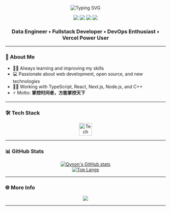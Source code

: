 <!-- Typing effect for name -->
<p align="center">
  <img src="https://readme-typing-svg.demolab.com?font=Fira+Code&size=32&pause=1000&color=36BCF7&center=true&vCenter=true&width=700&lines=Hi+there%2C+I'm+Qynon!;Fullstack+Developer+%7C+DevOps+Enthusiast;Vercel+Lover+%7C+Creative+Engineer" alt="Typing SVG" />
</p>

<p align="center">
  <a href="https://t.me/qynon" target="_blank"><img src="https://img.shields.io/badge/Telegram-2CA5E0?style=flat-square&logo=telegram&logoColor=white"/></a>
  <a href="https://vercel.com/" target="_blank"><img src="https://img.shields.io/badge/Vercel-000?style=flat-square&logo=vercel&logoColor=white"/></a>
  <a href="https://github.com/ChQynon" target="_blank"><img src="https://img.shields.io/badge/GitHub-181717?style=flat-square&logo=github&logoColor=white"/></a>
  <a href="https://weixin.qq.com/" target="_blank"><img src="https://img.shields.io/badge/WeChat-07C160?style=flat-square&logo=wechat&logoColor=white"/></a>
</p>

<h3 align="center"> Data Engineer • Fullstack Developer • DevOps Enthusiast • Vercel Power User </h3>

---

### 🧠 About Me
- 🦸‍♂️ Always learning and improving my skills  
- 💻 Passionate about web development, open source, and new technologies  
- 🧑‍💻 Working with TypeScript, React, Next.js, Node.js, and C++  
- ⚡ Motto: <b>掌控时间者，方能掌控天下</b>

---

### 🛠️ Tech Stack
<p align="center">
  <img src="https://skillicons.dev/icons?i=ts,js,react,nextjs,tailwind,cpp,nodejs,git,vercel,vscode&theme=light" height="40" alt="Tech stack"/>
</p>

---

### 📊 GitHub Stats
<p align="center">
  <a href="https://github.com/ChQynon">
    <img src="https://github-readme-stats.vercel.app/api?username=ChQynon&show_icons=true&theme=default&hide_border=true&bg_color=00000000" alt="Qynon's GitHub stats" />
  </a>
  <br>
  <a href="https://github.com/ChQynon">
    <img src="https://github-readme-stats.vercel.app/api/top-langs/?username=ChQynon&layout=compact&theme=default&hide_border=true&bg_color=00000000" alt="Top Langs" />
  </a>
</p>

---

### 🌐 More Info
<p align="center">
  <a href="https://qynon.site" target="_blank">
    <img src="https://img.shields.io/badge/More%20Info%20on%20Website-36BCF7?style=for-the-badge&logo=firefox&logoColor=white"/>
  </a>
</p>

---

<!-- Auto theme suggestion -->
<script>
  const isLight = window.matchMedia('(prefers-color-scheme: light)').matches;
  if (isLight) {
    const message = document.createElement('div');
    message.style.position = 'fixed';
    message.style.bottom = '20px';
    message.style.right = '20px';
    message.style.padding = '12px 18px';
    message.style.background = '#111';
    message.style.color = '#fff';
    message.style.fontFamily = 'Fira Code, monospace';
    message.style.borderRadius = '10px';
    message.style.boxShadow = '0 0 15px rgba(0,0,0,0.3)';
    message.style.zIndex = '9999';
    message.style.cursor = 'pointer';
    message.textContent = '💡 Try Dark Mode for a better experience!';
    message.onclick = () => alert('Switch your GitHub theme to dark mode 🌙');
    document.body.appendChild(message);
    setTimeout(() => message.remove(), 10000);
  }
</script>
